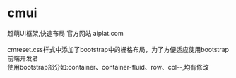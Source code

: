 # cmui
超萌UI框架,快速布局
官方网站 aiplat.com
<br /><br />
cmreset.css样式中添加了bootstrap中的栅格布局，为了方便适应使用bootstrap前端开发者<br />
使用bootstrap部分如:container、container-fluid、row、col-*-*,均有修改<br />

